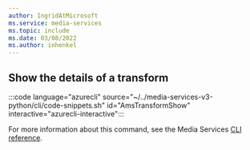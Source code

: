 ```yaml
---
author: IngridAtMicrosoft
ms.service: media-services 
ms.topic: include
ms.date: 03/08/2022
ms.author: inhenkel
---
```


<!--Show the details of a transform.-->

## Show the details of a transform

:::code language="azurecli" source="~/../media-services-v3-python/cli/code-snippets.sh" id="AmsTransformShow" interactive="azurecli-interactive":::

For more information about this command, see the Media Services [CLI reference](/cli/azure/ams/transform?view=azure-cli-latest#az-ams-transform-show).
